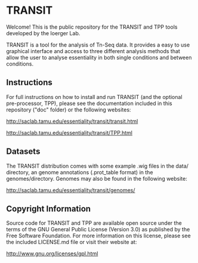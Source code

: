 # TRANSIT

Welcome! This is the public repository for the TRANSIT and TPP tools developed by the Ioerger Lab.

TRANSIT is a tool for the analysis of Tn-Seq data. It provides a easy to use graphical interface and access to three different analysis methods that allow the user to analyse essentiality in both single conditions and between conditions.


## Instructions

For full instructions on how to install and run TRANSIT (and the optional pre-processor, TPP), please see the documentation included in this repository ("doc" folder) or the following websites:


http://saclab.tamu.edu/essentiality/transit/transit.html

http://saclab.tamu.edu/essentiality/transit/TPP.html


## Datasets

The TRANSIT distribution comes with some example .wig files in the data/ directory, an genome annotations (.prot_table format) in the genomes/directory. Genomes may also be found in the following website:

http://saclab.tamu.edu/essentiality/transit/genomes/


## Copyright Information

Source code for TRANSIT and TPP are available open source under the terms of the GNU General Public License (Version 3.0) as published by the Free Software Foundation. For more information on this license, please see the included LICENSE.md file or visit their website at:

http://www.gnu.org/licenses/gpl.html



